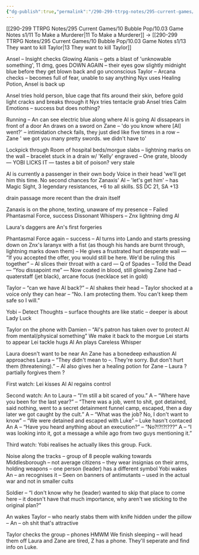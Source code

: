 ```yaml
---
{"dg-publish":true,"permalink":"/290-299-ttrpg-notes/295-current-games/10-bubble-pop/10-03-game-notes-s1/12-things-are-coming-together/"}
---
```



[[290-299 TTRPG Notes/295 Current Games/10 Bubble Pop/10.03 Game Notes s1/11 To Make a Murderer\|11 To Make a Murderer]] -> [[290-299 TTRPG Notes/295 Current Games/10 Bubble Pop/10.03 Game Notes s1/13 They want to kill Taylor\|13 They want to kill Taylor]]

Ansel – Insight checks Glowing Alanis – gets a blast of 'unknowable something', 11 dmg, goes DOWN AGAIN – their eyes gow slightly midnight blue before they get blown back and go unconscious Taylor – Arcana checks – becomes full of fear, unable to say anything Nyx uses Healing Potion, Ansel is back up

Ansel tries hold person, blue cage that fits around their skin, before gold light cracks and breaks through it Nyx tries tentacle grab Ansel tries Calm Emotions – success but does nothing?

Running – An can see electric blue along where Al is going Al dissapears in front of a door An draws on a sword on Zane – 'do you know where [Al] went?' – intimidation check fails, they just died like five times in a row – Zane ' we got you many pretty swords. we didn't have to'

Lockpick through Room of hospital beds/morgue slabs – lightning marks on the wall – bracelet stuck in a drain w/ 'Kelly' engraved – One grate, bloody — YOBI LICKS IT — tastes a bit of poison? very stale

Al is currently a passenger in their own body Voice in their head 'we'll get him this time. No second chances for Zanaxis' Al – 'let's get him' – has Magic Sight, 3 legendary resistances, +6 to all skills. SS DC 21, SA +13

drain passage more recent than the drain itself

Zanaxis is on the phone, texting, unaware of my presence – Failed Phantasmal Force, success Dissonant Whispers – Znx lightning dmg Al

Laura's daggers are An's first forgeries

Phantasmal Force again – success – Al turns into Lando and starts pressing down on Znx's laranyx with a fist (as though his hands are burnt through, lightning marks down them) – He gives a frustrated hurt desperate wail — “If you accepted the offer, you would still be here. We'd be ruling this together” – Al slices their throat with a card — Q of Spades – Tolld the Dead — “You dissapoint me” — Now coated in blood, still glowing Zane had – quaterstaff (jet black), arcane focus (necklace set in gold)

Taylor – “can we have Al back?” – Al shakes their head – Taylor shocked at a voice only they can hear – “No. I am protecting them. You can't keep them safe so I will.”

Yobi – Detect Thoughts – surface thoughts are like static – deeper is about Lady Luck

Taylor on the phone with Damien – “Al's patron has taken over to protect Al from mental/physical something” We make it back to the morgue Lei starts to appear Lei tackle hugs Al An plays Careless Whisper

Laura doesn't want to be near An Zane has a bonedeep exhaustion Al approaches Laura – “They didn't mean to –. They're sorry. But don't hurt them (threatening).” – Al also gives her a healing potion for Zane – Laura ? partially forgives them ?

First watch: Lei kisses Al Al regains control

Second watch: An to Laura – “I'm still a bit scared of you.” A – “Where have you been for the last year?” – “There was a job, went to shit, got detained, said nothing, went to a secret detainment funnel camp, escaped, then a day later we got caught by the cult.” A – “What was the job? No, I don't want to know” – “We were detained and escaped with Luke” – Luke hasn't contaced An A – “Have you heard anything about an execution?” – “No?!?!?!???” A – “I was looking into it, got a message a while ago from two guys mentioning it.”

Third watch: Yobi realises he actually likes this group. Fuck.

Noise along the tracks – group of 8 people walking towards Middlesborough – not average citizens – they wear insignias on their arms, holding weapons – one person (leader) has a different symbol Yobi wakes An – an recognises it – Seen on banners of antimutants – used in the actual war and not in smaller cults

Soldier – “I don't know why he (leader) wanted to skip that place to come here – it doesn't have that much importance, why aren't we sticking to the original plan?”

An wakes Taylor – who nearly stabs them with knife hidden under the pillow – An – oh shit that's attractive

Taylor checks the group – phones HMWM We finish sleeping – will head them off Laura and Zane are tired, Z has a phone. They'll seperate and find info on Luke.